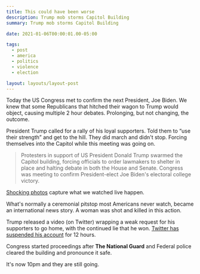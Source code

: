 ```yaml
---
title: This could have been worse
description: Trump mob storms Capitol Building
summary: Trump mob storms Capitol Building

date: 2021-01-06T00:00:01.00-05:00

tags:
  - post
  - america
  - politics
  - violence
  - election

layout: layouts/layout-post
---
```

Today the US Congress met to confirm the next President, Joe Biden. We knew that some Republicans that hitched their wagon to Trump would object, causing multiple 2 hour debates. Prolonging, but not changing, the outcome.

President Trump called for a rally of his loyal supporters. Told them to <q>use their strength</q> and get to the hill. They did march and didn't stop. Forcing themselves into the Capitol while this meeting was going on.

>Protesters in support of US President Donald Trump swarmed the Capitol building, forcing officials to order lawmakers to shelter in place and halting debate in both the House and Senate. Congress was meeting to confirm President-elect Joe Biden's electoral college victory.

[Shocking photos](https://www.bbc.com/news/world-us-canada-55568131 "BBC News photos") capture what we watched live happen.

What's normally a ceremonial pitstop most Americans never watch, became an international news story. A woman was shot and killed in this action.

Trump released a video (on Twitter) wrapping a weak request for his supporters to go home, with the continued lie that he won. [Twitter has suspended his account](https://globalnews.ca/news/7559126/trump-twitter-suspension-calls-violence-us-capitol-protest/ "Globalnews story") for 12 hours.

Congress started proceedings after <strong>The National Guard</strong> and Federal police cleared the building and pronounce it safe.

It's now 10pm and they are still going.